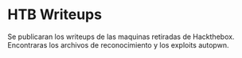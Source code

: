 # HTB Writeups

Se publicaran los writeups de las maquinas retiradas de Hackthebox. Encontraras los archivos de reconocimiento y los exploits autopwn. 

